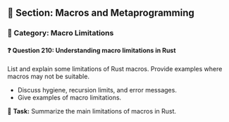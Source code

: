 ## 📘 Section: Macros and Metaprogramming  
### 🔹 Category: Macro Limitations  
#### ❓ Question 210: Understanding macro limitations in Rust

List and explain some limitations of Rust macros. Provide examples where macros may not be suitable.

- Discuss hygiene, recursion limits, and error messages.
- Give examples of macro limitations.

🔧 **Task:** Summarize the main limitations of macros in Rust.
